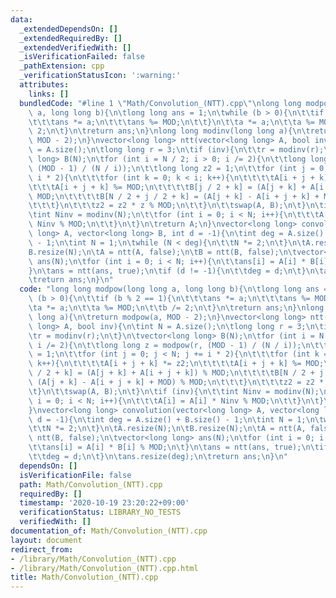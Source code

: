 ```yaml
---
data:
  _extendedDependsOn: []
  _extendedRequiredBy: []
  _extendedVerifiedWith: []
  _isVerificationFailed: false
  _pathExtension: cpp
  _verificationStatusIcon: ':warning:'
  attributes:
    links: []
  bundledCode: "#line 1 \"Math/Convolution_(NTT).cpp\"\nlong long modpow(long long\
    \ a, long long b){\n\tlong long ans = 1;\n\twhile (b > 0){\n\t\tif (b % 2 == 1){\n\
    \t\t\tans *= a;\n\t\t\tans %= MOD;\n\t\t}\n\t\ta *= a;\n\t\ta %= MOD;\n\t\tb /=\
    \ 2;\n\t}\n\treturn ans;\n}\nlong long modinv(long long a){\n\treturn modpow(a,\
    \ MOD - 2);\n}\nvector<long long> ntt(vector<long long> A, bool inv){\n\tint N\
    \ = A.size();\n\tlong long r = 3;\n\tif (inv){\n\t\tr = modinv(r);\n\t}\n\tvector<long\
    \ long> B(N);\n\tfor (int i = N / 2; i > 0; i /= 2){\n\t\tlong long z = modpow(r,\
    \ (MOD - 1) / (N / i));\n\t\tlong long z2 = 1;\n\t\tfor (int j = 0; j < N; j +=\
    \ i * 2){\n\t\t\tfor (int k = 0; k < i; k++){\n\t\t\t\tA[i + j + k] *= z2;\n\t\
    \t\t\tA[i + j + k] %= MOD;\n\t\t\t\tB[j / 2 + k] = (A[j + k] + A[i + j + k]) %\
    \ MOD;\n\t\t\t\tB[N / 2 + j / 2 + k] = (A[j + k] - A[i + j + k] + MOD) % MOD;\n\
    \t\t\t}\n\t\t\tz2 = z2 * z % MOD;\n\t\t}\n\t\tswap(A, B);\n\t}\n\tif (inv){\n\t\
    \tint Ninv = modinv(N);\n\t\tfor (int i = 0; i < N; i++){\n\t\t\tA[i] = A[i] *\
    \ Ninv % MOD;\n\t\t}\n\t}\n\treturn A;\n}\nvector<long long> convolution(vector<long\
    \ long> A, vector<long long> B, int d = -1){\n\tint deg = A.size() + B.size()\
    \ - 1;\n\tint N = 1;\n\twhile (N < deg){\n\t\tN *= 2;\n\t}\n\tA.resize(N);\n\t\
    B.resize(N);\n\tA = ntt(A, false);\n\tB = ntt(B, false);\n\tvector<long long>\
    \ ans(N);\n\tfor (int i = 0; i < N; i++){\n\t\tans[i] = A[i] * B[i] % MOD;\n\t\
    }\n\tans = ntt(ans, true);\n\tif (d != -1){\n\t\tdeg = d;\n\t}\n\tans.resize(deg);\n\
    \treturn ans;\n}\n"
  code: "long long modpow(long long a, long long b){\n\tlong long ans = 1;\n\twhile\
    \ (b > 0){\n\t\tif (b % 2 == 1){\n\t\t\tans *= a;\n\t\t\tans %= MOD;\n\t\t}\n\t\
    \ta *= a;\n\t\ta %= MOD;\n\t\tb /= 2;\n\t}\n\treturn ans;\n}\nlong long modinv(long\
    \ long a){\n\treturn modpow(a, MOD - 2);\n}\nvector<long long> ntt(vector<long\
    \ long> A, bool inv){\n\tint N = A.size();\n\tlong long r = 3;\n\tif (inv){\n\t\
    \tr = modinv(r);\n\t}\n\tvector<long long> B(N);\n\tfor (int i = N / 2; i > 0;\
    \ i /= 2){\n\t\tlong long z = modpow(r, (MOD - 1) / (N / i));\n\t\tlong long z2\
    \ = 1;\n\t\tfor (int j = 0; j < N; j += i * 2){\n\t\t\tfor (int k = 0; k < i;\
    \ k++){\n\t\t\t\tA[i + j + k] *= z2;\n\t\t\t\tA[i + j + k] %= MOD;\n\t\t\t\tB[j\
    \ / 2 + k] = (A[j + k] + A[i + j + k]) % MOD;\n\t\t\t\tB[N / 2 + j / 2 + k] =\
    \ (A[j + k] - A[i + j + k] + MOD) % MOD;\n\t\t\t}\n\t\t\tz2 = z2 * z % MOD;\n\t\
    \t}\n\t\tswap(A, B);\n\t}\n\tif (inv){\n\t\tint Ninv = modinv(N);\n\t\tfor (int\
    \ i = 0; i < N; i++){\n\t\t\tA[i] = A[i] * Ninv % MOD;\n\t\t}\n\t}\n\treturn A;\n\
    }\nvector<long long> convolution(vector<long long> A, vector<long long> B, int\
    \ d = -1){\n\tint deg = A.size() + B.size() - 1;\n\tint N = 1;\n\twhile (N < deg){\n\
    \t\tN *= 2;\n\t}\n\tA.resize(N);\n\tB.resize(N);\n\tA = ntt(A, false);\n\tB =\
    \ ntt(B, false);\n\tvector<long long> ans(N);\n\tfor (int i = 0; i < N; i++){\n\
    \t\tans[i] = A[i] * B[i] % MOD;\n\t}\n\tans = ntt(ans, true);\n\tif (d != -1){\n\
    \t\tdeg = d;\n\t}\n\tans.resize(deg);\n\treturn ans;\n}\n"
  dependsOn: []
  isVerificationFile: false
  path: Math/Convolution_(NTT).cpp
  requiredBy: []
  timestamp: '2020-10-19 23:20:22+09:00'
  verificationStatus: LIBRARY_NO_TESTS
  verifiedWith: []
documentation_of: Math/Convolution_(NTT).cpp
layout: document
redirect_from:
- /library/Math/Convolution_(NTT).cpp
- /library/Math/Convolution_(NTT).cpp.html
title: Math/Convolution_(NTT).cpp
---
```

